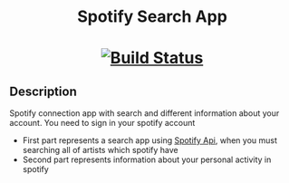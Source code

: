 <h1 align="center">Spotify Search App</h1>

<h1 align="center">

[![Build Status](https://app.travis-ci.com/VladimirOlishevsky/spotify-search.svg?token=zTeJVmdKq6jspQqUvyqf&branch=master)](https://app.travis-ci.com/VladimirOlishevsky/spotify-search)

</h1>


<!-- <h1 align="center"><a href="https://t.me/CosySportBot">Live Demo</a></h1> -->

## Description

Spotify connection app with search and different information about your account. You need to sign in your spotify account

- First part represents a search app using [Spotify Api](https://developer.spotify.com/), when you must searching all of artists which spotify have
- Second part represents information about your personal activity in spotify